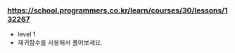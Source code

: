 ### https://school.programmers.co.kr/learn/courses/30/lessons/132267

-   level 1
-   재귀함수를 사용해서 풀어보세요.
